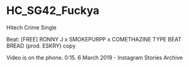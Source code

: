 # HC_SG42_Fuckya
Hitech Crime Single

Beat: [FREE] RONNY J x SMOKEPURPP x COMETHAZINE TYPE BEAT BREAD (prod. ESKRY) copy

Video is on the phone. 0:15. 6 March 2019 - Instagram Stories Archive
